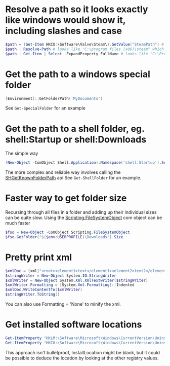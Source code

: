# Resolve a path so it looks exactly like windows would show it, including slashes and case

```PowerShell
$path = (Get-Item HKCU:\Software\Valve\Steam\).GetValue("SteamPath") # looks like "c:/program files (x86)/steam"
$path | Resolve-Path # looks like "C:\program files (x86)\steam" which is better
$path | Get-Item | Select -ExpandProperty FullName # looks like "C:\Program Files (x86)\Steam", correct case and everything
```


# Get the path to a windows special folder
```PowerShell
[Environment]::GetFolderPath('MyDocuments')
```

See ``Get-SpecialFolder`` for an example



# Get the path to a shell folder, eg. shell:Startup or shell:Downloads
The simple way
```PowerShell
(New-Object -ComObject Shell.Application).Namespace('shell:Startup').Self.Path
```
The more complex and reliable way involves calling the [SHGetKnownFolderPath](https://learn.microsoft.com/en-us/windows/win32/api/shlobj_core/nf-shlobj_core-shgetknownfolderpath) api
See ``Get-ShellFolder`` for an example.


# Faster way to get folder size
Recursing through all files in a folder and adding up their individual sizes can be quite slow.
Using the [Scripting.FileSystemObject](https://learn.microsoft.com/en-us/office/vba/language/reference/user-interface-help/filesystemobject-object) com object can be much faster
```PowerShell
$fso = New-Object -ComObject Scripting.FileSystemObject
$fso.GetFolder("$($env:USERPROFILE)\Downloads").Size
```

# Pretty print xml
```PowerShell
$xmlDoc = [xml]"<root><element1>text</element1><element2>text2</element2></root>"
$stringWriter = New-Object System.IO.StringWriter
$xmlWriter = New-Object System.Xml.XmlTextwriter($stringWriter)
$xmlWriter.Formatting = [System.Xml.Formatting]::Indented
$xmlDoc.WriteContentTo($xmlWriter)
$stringWriter.ToString()
```
You can also use Formatting = 'None' to minify the xml.

# Get installed software locations
```PowerShell
Get-ItemProperty "HKLM:\Software\Microsoft\Windows\CurrentVersion\Uninstall\*" | Select DisplayName, InstallLocation | ? DisplayName -like '7-Zip*'
Get-ItemProperty "HKCU:\Software\Microsoft\Windows\CurrentVersion\Uninstall\*" | Select DisplayName, InstallLocation | ? DisplayName -like 'Discord*'
```
This approach isn't bulletproof, InstallLocation might be blank, but it could be possible to deduce the location by looking at the other registry values.
